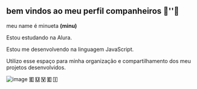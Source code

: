 ## bem vindos ao meu perfil companheiros 🍖''🥩

meu name é minueta **(minu)**

Estou estudando na Alura.

Estou me desenvolvendo na linguagem JavaScript.

Utilizo esse espaço para minha organização e compartilhamento dos meu projetos desenvolvidos.

![image](https://github.com/user-attachments/assets/83263f5f-cb34-41c0-94d5-ce9acc604ad3)   **🇪  🇺   🇻  🇪  🇮**
